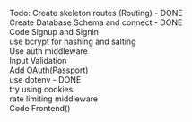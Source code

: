 Todo:
    Create skeleton routes (Routing) - DONE <br>
    Create Database Schema and connect - DONE <br>
    Code Signup and Signin <br>
    use bcrypt for hashing and salting <br>
    Use auth middleware <br>
    Input Validation <br>
    Add OAuth(Passport) <br>
    use dotenv - DONE <br>
    try using cookies <br>
    rate limiting middleware <br>
    Code Frontend()
    
